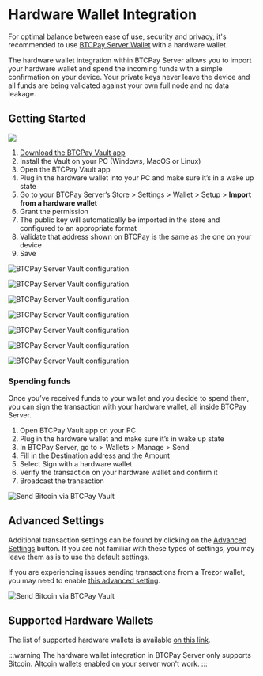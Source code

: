 # Hardware Wallet Integration

For optimal balance between ease of use, security and privacy, it's recommended to use [BTCPay Server Wallet](Wallet.md) with a hardware wallet.

The hardware wallet integration within BTCPay Server allows you to import your hardware wallet and spend the incoming funds with a simple confirmation on your device. Your private keys never leave the device and all funds are being validated against your own full node and no data leakage.

## Getting Started

[![](https://img.youtube.com/vi/hh_cm8MKl2g/mqdefault.jpg)](https://www.youtube.com/watch?v=hh_cm8MKl2g)

1. [Download the BTCPay Vault app](https://github.com/btcpayserver/BTCPayServer.Vault/releases)
2. Install the Vault on your PC (Windows, MacOS or Linux)
3. Open the BTCPay Vault app
4. Plug in the hardware wallet into your PC and make sure it’s in a wake up state
5. Go to your BTCPay Server’s Store > Settings > Wallet > Setup > **Import from a hardware wallet**
6. Grant the permission
7. The public key will automatically be imported in the store and configured to an appropriate format
8. Validate that address shown on BTCPay is the same as the one on your device
9. Save

![BTCPay Server Vault configuration](./img/BTCPayVaultStoreSetup1.png "BTCPay Server Vault configuration")

![BTCPay Server Vault configuration](./img/BTCPayVaultStoreSetup2.png "BTCPay Server Vault configuration")

![BTCPay Server Vault configuration](./img/BTCPayVaultStoreSetup3.png "BTCPay Server Vault configuration")

![BTCPay Server Vault configuration](./img/BTCPayVaultStoreSetup4.png "BTCPay Server Vault configuration")

![BTCPay Server Vault configuration](./img/BTCPayVaultStoreSetup5.png "BTCPay Server Vault configuration")

![BTCPay Server Vault configuration](./img/BTCPayVaultStoreSetup6.png "BTCPay Server Vault configuration")

![BTCPay Server Vault configuration](./img/BTCPayVaultStoreSetup7.png "BTCPay Server Vault configuration")

### Spending funds

Once you’ve received funds to your wallet and you decide to spend them, you can sign the transaction with your hardware wallet, all inside BTCPay Server.

1. Open BTCPay Vault app on your PC
2. Plug in the hardware wallet and make sure it’s in wake up state
3. In BTCPay Server, go to > Wallets > Manage > Send
4. Fill in the Destination address and the Amount
5. Select Sign with a hardware wallet
6. Verify the transaction on your hardware wallet and confirm it
7. Broadcast the transaction

![Send Bitcoin via BTCPay Vault](./img/BTCPayVaultWalletSend1.png "Send Bitcoin via BTCPay Vault")

## Advanced Settings

Additional transaction settings can be found by clicking on the [Advanced Settings](Wallet.md#advanced-settings) button. If you are not familiar with these types of settings, you may leave them as is to use the default settings.

If you are experiencing issues sending transactions from a Trezor wallet, you may need to enable [this advanced setting](FAQ/Wallet.md#why-is-sending-a-transaction-using-trezor-failing).

![Send Bitcoin via BTCPay Vault](./img/BTCPayVaultWalletSend2.png "Send Bitcoin via BTCPay Vault")

## Supported Hardware Wallets

The list of supported hardware wallets is available [on this link](https://github.com/bitcoin-core/HWI#device-support).

:::warning
The hardware wallet integration in BTCPay Server only supports Bitcoin. [Altcoin](/Development/Altcoins.md) wallets enabled on your server won't work.
:::
